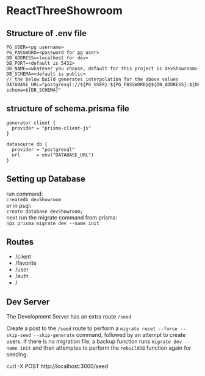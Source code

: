 # ReactThreeShowroom

## Structure of .env file

```text
PG_USER=<pg username>
PG_PASSWORD=<password for pg user>
DB_ADDRESS=<localhost for dev>
DB_PORT=<default is 5432>
DB_NAME=<whatever you choose, default for this project is devShowroom>
DB_SCHEMA=<default is public>
// the below build generates interpolation for the above values
DATABASE_URL="postgresql://${PG_USER}:${PG_PASSWORD}@${DB_ADDRESS}:${DB_PORT}/${DB_NAME}?schema=${DB_SCHEMA}"
```

## structure of schema.prisma file

```prisma
generator client {
  provider = "prisma-client-js"
}

datasource db {
  provider = "postgresql"
  url      = env("DATABASE_URL")
}
```

## Setting up Database

run command:
<br>
`createdb devShowroom`
<br>
or in psql:
<br>
`create database devShowroom;`
<br>
next run the migrate command from prisma:
<br>
`npx prisma migrate dev --name init`

## Routes

- /client
- /favorite
- /user
- /auth
- /

## Dev Server

The Development Server has an extra route `/seed`

Create a post to the `/seed` route to perform a `migrate reset --force --skip-seed --skip-generate` command, followed by an attempt to create users. If there is no migration file, a backup function runs `migrate dev --name init` and then attemptes to perform the `rebuildDB` function again for seeding.

curl -X POST http://localhost:3000/seed
